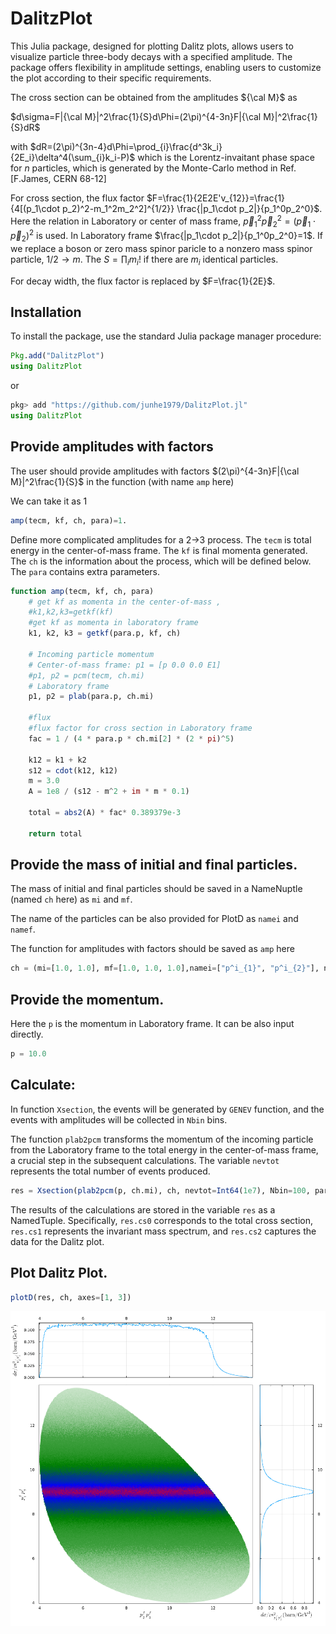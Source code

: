 # DalitzPlot

This Julia package, designed for plotting Dalitz plots, allows users to visualize particle three-body decays with a specified amplitude. The package offers flexibility in amplitude settings, enabling users to customize the plot according to their specific requirements.

The cross section can be obtained from the amplitudes ${\cal M}$ as 

$d\sigma=F|{\cal M}|^2\frac{1}{S}d\Phi=(2\pi)^{4-3n}F|{\cal M}|^2\frac{1}{S}dR$ 

with $dR=(2\pi)^{3n-4}d\Phi=\prod_{i}\frac{d^3k_i}{2E_i}\delta^4(\sum_{i}k_i-P)$ which is the Lorentz-invaitant phase space for $n$ particles, which is generated by the Monte-Carlo method in Ref. [F.James, CERN 68-12] 

For cross section, the flux factor $F=\frac{1}{2E2E'v_{12}}=\frac{1}{4[(p_1\cdot p_2)^2-m_1^2m_2^2]^{1/2}}	\frac{|p_1\cdot p_2|}{p_1^0p_2^0}$. Here the relation in Laboratory or center of mass frame, $\vec p_1^2\vec p_2^2=(\vec p_1\cdot\vec p_2)^2$ is used. In Laboratory frame $\frac{|p_1\cdot p_2|}{p_1^0p_2^0}=1$. 
If we replace a boson or zero mass spinor paricle to a nonzero mass
spinor particle, $1/2\rightarrow m$.  The $S=\prod_i m_i!$ if there are $m_i$ identical particles. 

For decay width, the flux factor is replaced by $F=\frac{1}{2E}$.



## Installation

To install the package, use the standard Julia package manager procedure:

```julia
Pkg.add("DalitzPlot")
using DalitzPlot
```

or 

```julia
pkg> add "https://github.com/junhe1979/DalitzPlot.jl"
using DalitzPlot
```

## Provide amplitudes with factors 

The user should provide amplitudes with factors  $(2\pi)^{4-3n}F|{\cal M}|^2\frac{1}{S}$ in the function (with name `amp` here)

We can take it as 1
```julia
amp(tecm, kf, ch, para)=1.
```

Define more complicated amplitudes for a 2->3 process. The `tecm` is total energy in the center-of-mass frame. The `kf` is final momenta generated. The `ch` is the information about the process, which will be defined below. The `para` contains extra parameters.

```julia
function amp(tecm, kf, ch, para)
    # get kf as momenta in the center-of-mass ,
    #k1,k2,k3=getkf(kf)       
    #get kf as momenta in laboratory frame
    k1, k2, k3 = getkf(para.p, kf, ch)

    # Incoming particle momentum
    # Center-of-mass frame: p1 = [p 0.0 0.0 E1]
    #p1, p2 = pcm(tecm, ch.mi)
    # Laboratory frame
    p1, p2 = plab(para.p, ch.mi)

    #flux
    #flux factor for cross section in Laboratory frame
    fac = 1 / (4 * para.p * ch.mi[2] * (2 * pi)^5)

    k12 = k1 + k2
    s12 = cdot(k12, k12)
    m = 3.0
    A = 1e8 / (s12 - m^2 + im * m * 0.1)

    total = abs2(A) * fac* 0.389379e-3

    return total

```
## Provide the mass of initial and final particles. 

The mass of initial and final particles should be saved in a NameNuptle (named `ch` here) as `mi` and `mf`.

The name of the particles can be also provided for PlotD as `namei` and `namef`.

The function for amplitudes with factors should be saved as `amp` here

```julia
ch = (mi=[1.0, 1.0], mf=[1.0, 1.0, 1.0],namei=["p^i_{1}", "p^i_{2}"], namef=["p^f_{1}", "p^f_{2}", "p^f_{3}"], amp=amp) 
```
## Provide the momentum. 

Here the `p` is the momentum in Laboratory frame. It can be also input directly. 
```julia
p = 10.0
```
## Calculate:  

In function `Xsection`, the events will be generated by `GENEV` function, and the events with amplitudes will be collected in `Nbin` bins. 

The function `plab2pcm` transforms the momentum of the incoming particle from the Laboratory frame to the total energy in the center-of-mass frame, a crucial step in the subsequent calculations. The variable `nevtot` represents the total number of events produced.

```julia
res = Xsection(plab2pcm(p, ch.mi), ch, nevtot=Int64(1e7), Nbin=100, para=(p=p, l=1.0), ProgressBars=true)
```
The results of the calculations are stored in the variable `res` as a NamedTuple. Specifically, `res.cs0` corresponds to the total cross section, `res.cs1` represents the invariant mass spectrum, and `res.cs2` captures the data for the Dalitz plot.

## Plot Dalitz Plot.
```julia
plotD(res, ch, axes=[1, 3])
```

![ex1.png](test/DP.png)